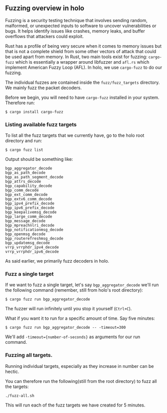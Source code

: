 ## Fuzzing overview in holo

Fuzzing is a security testing technique that involves sending random, malformed, or unexpected inputs to software to uncover vulnerabilities or bugs. It helps identify issues like crashes, memory leaks, and buffer overflows that attackers could exploit.

Rust has a profile of being very secure when it comes to memory issues but that is not a complete shield from some other vectors of attack that could be used apart from memory. In Rust, two main tools exist for fuzzing: `cargo-fuzz` which is essentially a wrapper around libfuzzer and `afl.rs` which implement American Fuzzy Loop (AFL).  In holo, we use `cargo-fuzz` to do our fuzzing.

The individual fuzzes are contained inside the `fuzz/fuzz_targets` directory. We mainly fuzz the packet decoders.

Before we begin, you will need to have `cargo-fuzz` installed in your system. Therefore run:
```
$ cargo install cargo-fuzz
```

### Listing available fuzz targets

To list all the fuzz targets that we currently have, go to the holo root directory and run:

```
$ cargo fuzz list
```

Output should be something like:

```
bgp_aggregator_decode
bgp_as_path_decode
bgp_as_path_segment_decode
bgp_attrs_decode
bgp_capability_decode
bgp_comm_decode
bgp_ext_comm_decode
bgp_extv6_comm_decode
bgp_ipv4_prefix_decode
bgp_ipv6_prefix_decode
bgp_keepalivemsg_decode
bgp_large_comm_decode
bgp_message_decode
bgp_mpreachnlri_decode
bgp_notificationmsg_decode
bgp_openmsg_decode
bgp_routerefreshmsg_decode
bgp_updatemsg_decode
vrrp_vrrphdr_ipv4_decode
vrrp_vrrphdr_ipv6_decode
```
As said earlier, we primarily fuzz decoders in holo.

### Fuzz a single target

If we want to fuzz a single target, let's say `bgp_aggregator_decode` we'll run the following command (remember, still from holo's root directory):

```
$ cargo fuzz run bgp_aggregator_decode
```
The fuzzer will run infinitely until you stop it yourself (`Ctrl+C`).

What if you want it to run for a specific amount of time. Say five minutes:

```
$ cargo fuzz run bgp_aggregator_decode -- -timeout=300
```

We'll add `-timeout={number-of-seconds}` as arguments for our run command.

### Fuzzing all targets.

Running individual targets, especially as they increase in number can be hectic.

You can therefore run the following(still from the root directory) to fuzz all the targets:

```
./fuzz-all.sh
```

This will run each of the fuzz targets we have created for 5 minutes.
